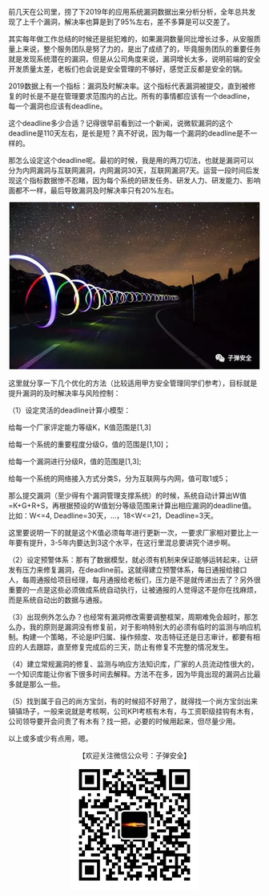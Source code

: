 前几天在公司里，捞了下2019年的应用系统漏洞数据出来分析分析，全年总共发现了上千个漏洞，解决率也算是到了95%左右，差不多算是可以交差了。



其实每年做工作总结的时候还是挺犯难的，如果漏洞数量同比增长过多，从安服质量上来说，整个服务团队是努了力的，是出了成绩了的，毕竟服务团队的重要任务就是发现系统潜在的漏洞，但是从公司角度来说，漏洞增长太多，说明前端的安全开发质量太差，老板们也会说是安全管理的不够好，感觉正反都是安全的锅。



2019数据上有一个指标：漏洞及时解决率。这个指标代表漏洞被提交，直到被修复的时长是不是在管理要求范围内的占比。所有的事情都应该有一个deadline，每一个漏洞也应该有deadline。



这个deadline多少合适？记得很早前看到过一个新闻，说微软漏洞的这个deadline是110天左右，是长是短？真不好说，因为每一个漏洞的deadline是不一样的。



那怎么设定这个deadline呢。最初的时候，我是用的两刀切法，也就是漏洞可以分为内网漏洞与互联网漏洞，内网漏洞30天，互联网漏洞7天。运营一段时间后发现这个指标数据惨不忍睹，因为每个系统的研发任务、研发人力、研发能力、影响面都不一样，最后导致漏洞及时解决率只有20%左右。
<div align=center>
<img alt="给甲方安全支个招，让烂系统漏洞解决起来那么难...-89ffb720.png" src="assets/给甲方安全支个招，让烂系统漏洞解决起来那么难...-89ffb720.png" width="" height="" >
</div>


这里就分享一下几个优化的方法（比较适用甲方安全管理同学们参考），目标就是提升漏洞的及时解决率与风险控制：



（1）设定灵活的deadline计算小模型：

给每一个厂家评定能力等级K，K值范围是[1,3]

给每一个系统的重要程度分级G，值的范围是[1,10]；

给每一个漏洞进行分级R，值的范围是[1,3];

给每一个系统的网络接入方式分类S，分为互联网与内网，值可取1或5；

那么提交漏洞（至少得有个漏洞管理支撑系统）的时候，系统自动计算出W值=K+G+R+S，再根据预设的W值划分等级范围来计算出相应漏洞的deadline值。比如：W<=4, Deadline=30天，...，18<W<=21，Deadline=3天。

这里要说明一下的就是这个K值必须每年进行更新一次，一要求厂家相对要比上一年要有提升，3-5年内要达到3这个水平，在这行里混总要讲究个进步啊。



（2）设定预警体系：那有了数据模型，就必须有机制来保证能够运转起来，让研发有压力来修复漏洞，在deadline前。这就得建立预警体系，每日通报给接口人，每周通报给项目经理，每月通报给老板们，压力是不是就传递出去了？另外很重要的一点是这些必须做成系统自动执行，让被通报的人觉得这不是你在找麻烦，而是系统自动出的数据与通报。



（3）出现例外怎么办？也经常有漏洞修改需要调整框架，周期难免会超时，那怎么办，我的原则是漏洞没有修复前，对于影响特别大的必须有临时的监测与响应机制。构建一个策略，不论是IP归属、操作频度、攻击特征还是日志审计，都要有相应的人去跟踪，直至修复完成后的三天，防止有修复不完整的情况发生。



（4）建立常规漏洞的修复、监测与响应方法知识库，厂家的人员流动性很大的，一个知识库能让你省下很多时间去解释。方法不在多，因为毕竟出现的漏洞占比最多就是那么一些。



（5）找到属于自己的尚方宝剑，有的时候招不好用了，就得找一个尚方宝剑出来镇镇场子，一般来说就是考核啊，公司KPI考核有木有，与工资职级挂钩有木有，公司领导要开会问责了有木有？找一把，必要的时候用起来，但尽量少用。



以上或多或少有点用，嗯。

<div align=center>
                      <center>【欢迎关注微信公众号：子弹安全】</center>
<img  alt="数据保护-6b78141c.png" src="assets/数据保护-6b78141c.png" width="" height="" >
</div>
